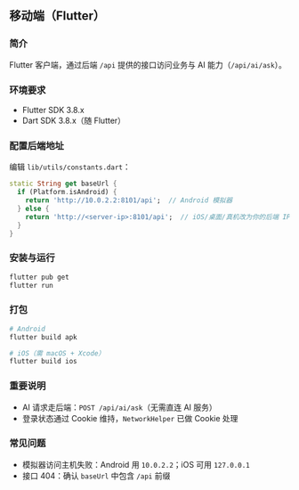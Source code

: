 ## 移动端（Flutter）

### 简介
Flutter 客户端，通过后端 `/api` 提供的接口访问业务与 AI 能力（`/api/ai/ask`）。

### 环境要求
- Flutter SDK 3.8.x
- Dart SDK 3.8.x（随 Flutter）

### 配置后端地址
编辑 `lib/utils/constants.dart`：
```dart
static String get baseUrl {
  if (Platform.isAndroid) {
    return 'http://10.0.2.2:8101/api';  // Android 模拟器
  } else {
    return 'http://<server-ip>:8101/api';  // iOS/桌面/真机改为你的后端 IP
  }
}
```

### 安装与运行
```bash
flutter pub get
flutter run
```

### 打包
```bash
# Android
flutter build apk

# iOS（需 macOS + Xcode）
flutter build ios
```

### 重要说明
- AI 请求走后端：`POST /api/ai/ask`（无需直连 AI 服务）
- 登录状态通过 Cookie 维持，`NetworkHelper` 已做 Cookie 处理

### 常见问题
- 模拟器访问主机失败：Android 用 `10.0.2.2`；iOS 可用 `127.0.0.1`
- 接口 404：确认 `baseUrl` 中包含 `/api` 前缀